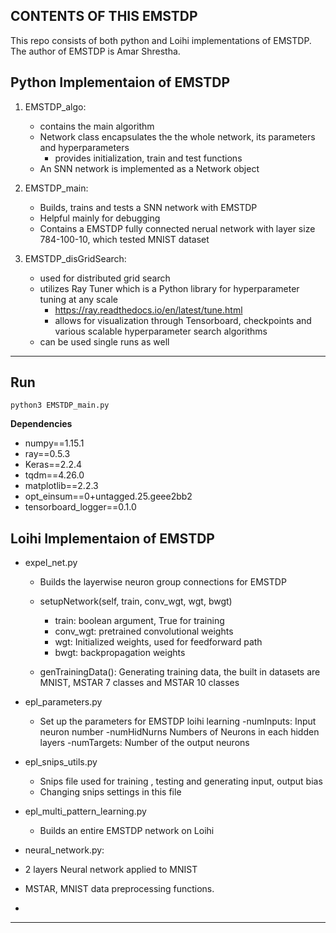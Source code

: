CONTENTS OF THIS EMSTDP
---------------------
This repo consists of both python and Loihi implementations of EMSTDP. The author of EMSTDP is Amar Shrestha.

**Python Implementaion of EMSTDP**
-------
1. EMSTDP_algo: 
   - contains the main algorithm 
   - Network class encapsulates the the whole network, its parameters and hyperparameters
      -  provides initialization, train and test functions
   - An SNN network is implemented as a Network object 
   
2. EMSTDP_main:
    - Builds, trains and tests a SNN network with EMSTDP
    - Helpful mainly for debugging
    - Contains a EMSTDP fully connected nerual network with layer size 784-100-10, which tested MNIST dataset
3. EMSTDP_disGridSearch:
    - used for distributed grid search
    - utilizes Ray Tuner which is a Python library for hyperparameter tuning at any scale
        - https://ray.readthedocs.io/en/latest/tune.html
        - allows for visualization through Tensorboard, checkpoints and various scalable hyperparameter search algorithms
    - can be used single runs as well

---
**Run**
---
```
python3 EMSTDP_main.py 
```
**Dependencies**
- numpy==1.15.1
- ray==0.5.3
- Keras==2.2.4
- tqdm==4.26.0
- matplotlib==2.2.3
- opt_einsum==0+untagged.25.geee2bb2
- tensorboard_logger==0.1.0

**Loihi Implementaion of EMSTDP**
-----
- expel_net.py
  - Builds the layerwise neuron group connections for EMSTDP
   -  setupNetwork(self, train, conv_wgt, wgt, bwgt)
      - train: boolean argument, True for training
      - conv_wgt: pretrained convolutional weights
      - wgt: Initialized weights, used for feedforward path
      - bwgt: backpropagation weights
      
    - genTrainingData(): Generating training data, the built in datasets are MNIST, MSTAR 7 classes and MSTAR 10 classes
    
- epl_parameters.py
   - Set up the parameters for EMSTDP loihi learning
      -numInputs: Input neuron number
      -numHidNurns Numbers of Neurons in each hidden layers
      -numTargets: Number of the output neurons
      
 - epl_snips_utils.py 
   - Snips file used for training , testing and generating input, output bias
   - Changing snips settings in this file
   
 - epl_multi_pattern_learning.py 
   - Builds an entire EMSTDP network on Loihi
   
 - neural_network.py:
  - 2 layers Neural network applied to MNIST
  - MSTAR, MNIST data preprocessing functions.
  -
-----












